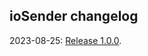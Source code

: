 ## ioSender changelog

2023-08-25: [Release 1.0.0](https://github.com/Jay-Tech/ioSenderTouch/releases/tag/1.0.0).

